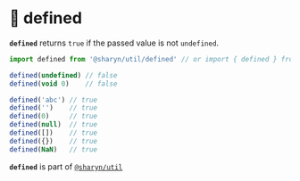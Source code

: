 # 🌹 defined

**`defined`** returns `true` if the passed value is not `undefined`.

```js
import defined from '@sharyn/util/defined' // or import { defined } from '@sharyn/util'

defined(undefined) // false
defined(void 0)    // false

defined('abc') // true
defined('')    // true
defined(0)     // true
defined(null)  // true
defined([])    // true
defined({})    // true
defined(NaN)   // true
```

**`defined`** is part of [`@sharyn/util`](https://github.com/sharynjs/sharyn-util/blob/master/README.md)
